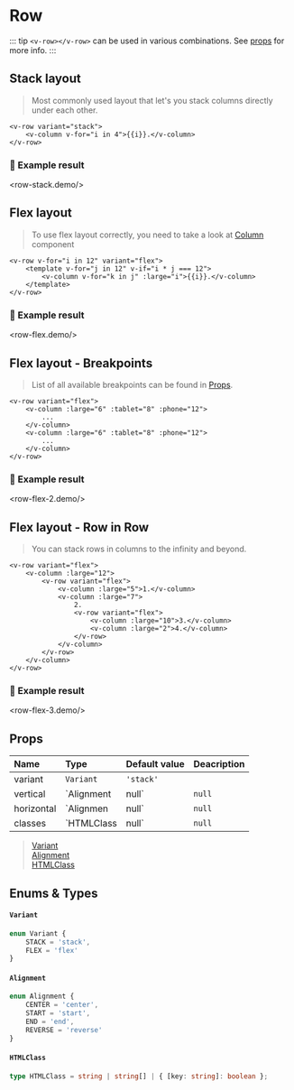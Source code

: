 # Row

::: tip
`<v-row></v-row>` can be used in various combinations. See [props](#props) for more info.
:::


## Stack layout

> Most commonly used layout that let's you stack columns directly under each other.

```vue{1-2}
<v-row variant="stack">
    <v-column v-for="i in 4">{{i}}.</v-column>
</v-row>
```

### :robot: Example result

<row-stack.demo/>


## Flex layout

> To use flex layout correctly, you need to take a look at [Column](/layout/column) component

```vue{1,3}
<v-row v-for="i in 12" variant="flex">
    <template v-for="j in 12" v-if="i * j === 12">
        <v-column v-for="k in j" :large="i">{{i}}.</v-column>
    </template>
</v-row>
```

### :robot: Example result

<row-flex.demo/>


## Flex layout - Breakpoints

> List of all available breakpoints can be found in [Props](#props).

```vue{1-2,5}
<v-row variant="flex">
    <v-column :large="6" :tablet="8" :phone="12">
        ...
    </v-column>
    <v-column :large="6" :tablet="8" :phone="12">
        ...
    </v-column>
</v-row>
```

### :robot: Example result

<row-flex-2.demo/>


## Flex layout - Row in Row

> You can stack rows in columns to the infinity and beyond.

```vue{1,3,7}
<v-row variant="flex">
    <v-column :large="12">
        <v-row variant="flex">
            <v-column :large="5">1.</v-column>
            <v-column :large="7">
                2.
                <v-row variant="flex">
                    <v-column :large="10">3.</v-column>
                    <v-column :large="2">4.</v-column>
                </v-row>
            </v-column>
        </v-row>
    </v-column>
</v-row>
```

### :robot: Example result

<row-flex-3.demo/>


## Props

| Name       | Type                   | Default value | Deacription                                     |
|:-----------|:-----------------------|:--------------|:------------------------------------------------|
| variant    | `Variant`              | `'stack'`     |                                                 |
| vertical   | `Alignment | null`     | `null`        | align children on **x-axis**                    |
| horizontal | `Alignmen | null`      | `null`        | align children on **y-axis**                    |
| classes    | `HTMLClass | null`     | `null`        | read more at [@Prop() classes](/props/classes)  |

> [Variant](#variant) <Badge text="enum" type="tip"/> <br/>
> [Alignment](#alignment) <Badge text="enum" type="tip"/> <br/>
> [HTMLClass](#htmlclass) <Badge text="type" type="warning"/> <br/>


## Enums & Types

#### `Variant`

```typescript
enum Variant {
	STACK = 'stack',
	FLEX = 'flex'
}
```

#### `Alignment`

```typescript
enum Alignment {
	CENTER = 'center',
	START = 'start',
	END = 'end',
	REVERSE = 'reverse'
}
```

#### `HTMLClass`

```typescript
type HTMLClass = string | string[] | { [key: string]: boolean };
```
